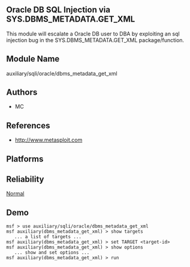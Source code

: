 ## Oracle DB SQL Injection via SYS.DBMS_METADATA.GET_XML

This module will escalate a Oracle DB user to DBA by 
exploiting an sql injection bug in the 
SYS.DBMS_METADATA.GET_XML package/function.


## Module Name
auxiliary/sqli/oracle/dbms_metadata_get_xml

## Authors
* MC


## References
* http://www.metasploit.com




## Platforms


## Reliability
[Normal](https://github.com/rapid7/metasploit-framework/wiki/Exploit-Ranking)

## Demo

```
msf > use auxiliary/sqli/oracle/dbms_metadata_get_xml
msf auxiliary(dbms_metadata_get_xml) > show targets
   ... a list of targets ...
msf auxiliary(dbms_metadata_get_xml) > set TARGET <target-id>
msf auxiliary(dbms_metadata_get_xml) > show options
   ... show and set options ...
msf auxiliary(dbms_metadata_get_xml) > run
```
    
    